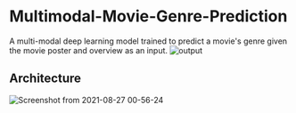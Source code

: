 # Multimodal-Movie-Genre-Prediction
A multi-modal deep learning model trained to predict a movie's genre given the movie poster and overview as an input.
![output](https://user-images.githubusercontent.com/46279921/131023535-b4d474f6-18c1-4301-ac2c-aba96843f1e3.gif)

## Architecture
![Screenshot from 2021-08-27 00-56-24](https://user-images.githubusercontent.com/46279921/131024445-a3ca666d-23c7-4df3-a33d-7570576c32fb.png)
